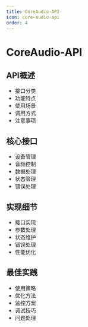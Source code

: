 ```yaml
---
title: CoreAudio-API
icon: core-audio-api
order: 4
---
```


# CoreAudio-API

## API概述
- 接口分类
- 功能特点
- 使用场景
- 调用方式
- 注意事项

## 核心接口
- 设备管理
- 音频控制
- 数据处理
- 状态管理
- 错误处理

## 实现细节
- 接口实现
- 参数处理
- 状态维护
- 错误处理
- 性能优化

## 最佳实践
- 使用策略
- 优化方法
- 监控方案
- 调试技巧
- 问题处理
